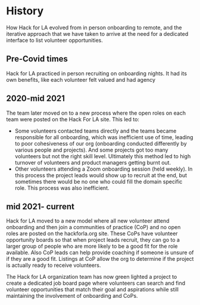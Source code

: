 # History

How Hack for LA evolved from in person onboarding to remote, and the iterative approach that we have taken to arrive at the need for a dedicated interface to list volunteer opportunities.

## Pre-Covid times

Hack for LA practiced in person recruiting on onboarding nights. It had its own benefits, like each volunteer felt valued and had agency

## 2020-mid 2021

The team later moved on to a new process where the open roles on each team were posted on the Hack For LA site. This led to:

- Some volunteers contacted teams directly and the teams became responsible for all onboarding, which was inefficient use of time, leading to poor cohesiveness of our org (onboarding conducted differently by various people and projects). And some projects got too many volunteers but not the right skill level. Ultimately this method led to high turnover of volunteers and product managers getting burnt out.
- Other volunteers attending a Zoom onboarding session (held weekly). In this process the project leads would show up to recruit at the end, but sometimes there would be no one who could fill the domain specific role. This process was also inefficient.

## mid 2021- current

Hack for LA moved to a new model where all new volunteer attend onboarding and then join a communities of practice (CoP) and no open roles are posted on the hackforla.org site. These CoPs have volunteer opportunity boards so that when project leads recruit, they can go to a larger group of people who are more likely to be a good fit for the role available. Also CoP leads can help provide coaching if someone is unsure of if they are a good fit. Listings at CoP allow the org to determine if the project is actually ready to receive volunteers.

The Hack for LA organization team has now green lighted a project to create a dedicated job board page where volunteers can search and find volunteer opportunities that match their goal and aspirations while still maintaining the involvement of onboarding and CoPs.
